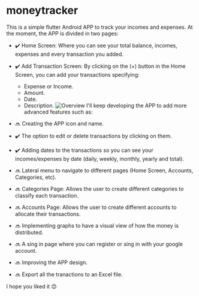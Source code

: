 # moneytracker
This is a simple flutter Android APP to track your incomes and expenses.
At the moment, the APP is divided in two pages:
  - ✔️ Home Screen: Where you can see your total balance, incomes, expenses and every transaction you added.
  - ✔️ Add Transaction Screen: By clicking on the (+) button in the Home Screen, you can add your transactions specifying:
    
    - Expense or Income.
    - Amount.
    - Date.
    - Description.
![Overview](https://github.com/user-attachments/assets/3f8e0769-01a0-4cb0-88fb-bdbdc07d4986)
I'll keep developing the APP to add more advanced features such as:

  - 🔜  Creating the APP icon and name.
  - ✔️  The option to edit or delete transactions by clicking on them.
  - ✔️  Adding dates to the transactions so you can see your incomes/expenses by date (daily, weekly, monthly, yearly and total).
  - 🔜  Lateral menu to navigate to different pages (Home Screen, Accounts, Categories, etc). 
  - 🔜  Categories Page: Allows the user to create different categories to classify each transaction.
  - 🔜  Accounts Page: Allows the user to create different accounts to allocate their transactions.
  - 🔜  Implementing graphs to have a visual view of how the money is distributed.
  - 🔜  A sing in page where you can register or sing in with your google account.
  - 🔜  Improving the APP design.
  - 🔜  Export all the tranactions to an Excel file.
    
I hope you liked it 😊
